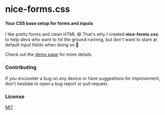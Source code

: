 # nice-forms.css
#### Your CSS base setup for forms and inputs

I like pretty forms and clean HTML 😄 That's why I created <strong>nice-forms.css</strong> to help devs who want to hit the ground running, but don't want to stare at default input fields when doing so 💩

Check out the [demo page](https://nielsvoogt.github.io/nice-forms.css/) for more details

### Contributing

If you encounter a bug on any device or have suggestions for improvement, don't hesitate to open a bug report or pull request.

### License

[MIT](https://github.com/nielsVoogt/nice-forms.css/blob/main/LICENSE)